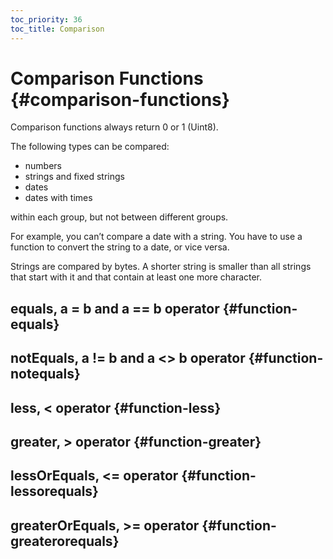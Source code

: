 ```yaml
---
toc_priority: 36
toc_title: Comparison
---
```


# Comparison Functions {#comparison-functions}

Comparison functions always return 0 or 1 (Uint8).

The following types can be compared:

-   numbers
-   strings and fixed strings
-   dates
-   dates with times

within each group, but not between different groups.

For example, you can’t compare a date with a string. You have to use a function to convert the string to a date, or vice versa.

Strings are compared by bytes. A shorter string is smaller than all strings that start with it and that contain at least one more character.

## equals, a = b and a == b operator {#function-equals}

## notEquals, a != b and a \<\> b operator {#function-notequals}

## less, \< operator {#function-less}

## greater, \> operator {#function-greater}

## lessOrEquals, \<= operator {#function-lessorequals}

## greaterOrEquals, \>= operator {#function-greaterorequals}


